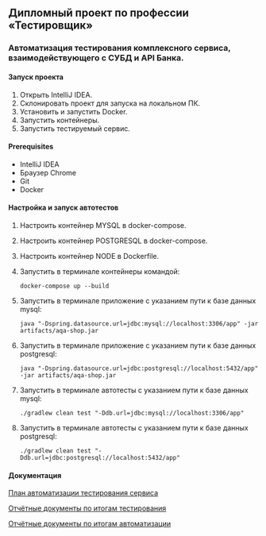 ## Дипломный проект по профессии «Тестировщик»
### Автоматизация тестирования комплексного сервиса, взаимодействующего с СУБД и API Банка.

#### Запуск проекта
1. Открыть IntelliJ IDEA.
2. Склонировать проект для запуска на локальном ПК.
3. Установить и запустить Docker.
4. Запустить контейнеры.
5. Запустить тестируемый сервис.

#### Prerequisites
- IntelliJ IDEA
- Браузер Chrome
- Git
- Docker


#### Настройка и запуск автотестов
1. Настроить контейнер MYSQL в docker-compose.
2. Настроить контейнер POSTGRESQL в docker-compose.
3. Настроить контейнер NODE в Dockerfile.
4. Запустить в терминале контейнеры командой:

   `docker-compose up --build`
5. Запустить в терминале приложение с указанием пути к базе данных mysql:

   `java "-Dspring.datasource.url=jdbc:mysql://localhost:3306/app" -jar artifacts/aqa-shop.jar`
6. Запустить в терминале приложение с указанием пути к базе данных postgresql:

   `java "-Dspring.datasource.url=jdbc:postgresql://localhost:5432/app" -jar artifacts/aqa-shop.jar`
7. Запустить в терминале автотесты с указанием пути к базе данных mysql:

   `./gradlew clean test "-Ddb.url=jdbc:mysql://localhost:3306/app"`
8. Запустить в терминале автотесты с указанием пути к базе данных postgresql:

   `./gradlew clean test "-Ddb.url=jdbc:postgresql://localhost:5432/app"`

#### Документация

[План автоматизации тестирования сервиса](https://github.com/Viktorinaaa/Diplom/blob/aae8992c771f9ccf7d490a764526cde13125e122/docs/Plan.md)

[Отчётные документы по итогам тестирования]()

[Отчётные документы по итогам автоматизации]()


